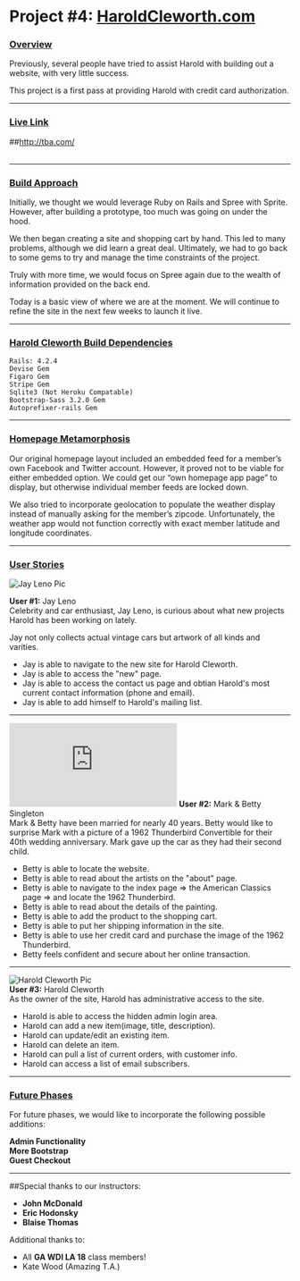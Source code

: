 #  Project #4: <u>HaroldCleworth.com</u>
### <u>Overview</u>

Previously, several people have tried to assist Harold with building out a website, with very little success.  

This project is a first pass at providing Harold with credit card authorization.



---

### <u>Live Link</u></br>

##<http://tba.com/></br></br>



---
### <u>Build Approach</u>


Initially, we thought we would leverage Ruby on Rails and Spree with Sprite. However, after building a prototype, too much was going on under the hood.

We then began creating a site and shopping cart by hand. This led to many problems, although we did learn a great deal. Ultimately, we had to go back to some gems to try and manage the time constraints of the project.

Truly with more time, we would focus on Spree again due to the wealth of information provided on the back end.

Today is a basic view of where we are at the moment. We will continue to refine the site in the next few weeks to launch it live.

---

### <u>Harold Cleworth Build Dependencies</u>

	Rails: 4.2.4
    Devise Gem
    Figaro Gem
    Stripe Gem
    Sqlite3 (Not Heroku Compatable)
    Bootstrap-Sass 3.2.0 Gem
    Autoprefixer-rails Gem

---

### <u>Homepage Metamorphosis</u>

Our original homepage layout included an embedded feed for a member’s own Facebook and Twitter account. However, it proved not to be viable for either embedded option. We could get our “own homepage app page” to display, but otherwise individual member feeds are locked down.

We also tried to incorporate geolocation to populate the weather display instead of manually asking for the member’s zipcode. Unfortunately, the weather app would not function correctly with exact member latitude and longitude coordinates.


---

### <u>User Stories</u></br>
![Jay Leno Pic](http://i2.cdn.turner.com/cnn/2010/images/11/08/t1larg.leno.turbine.cnn.jpg)


**User #1:** Jay Leno</br>
Celebrity and car enthusiast, Jay Leno, is curious about what new projects Harold has been working on lately.

Jay not only collects actual vintage cars but artwork of all kinds and varities.

- Jay is able to navigate to the new site for Harold Cleworth.
- Jay is able to access the "new" page.
- Jay is able to access the contact us page and obtian Harold's most current contact information (phone and email).
- Jay is able to add himself to Harold's mailing list.


---
![Mark & Betty Pic](http://www.foryourmarriage.org/wp-content/themes/marriage/scripts/timthumb.php?src=/wp-content/uploads/img_matureCouple.jpg&h=245&w=477&zc=1)
**User #2:** Mark & Betty Singleton</br>
Mark & Betty have been married for nearly 40 years. Betty would like to surprise Mark with a picture of a 1962 Thunderbird Convertible for their 40th wedding anniversary. Mark gave up the car as they had their second child.

- Betty is able to locate the website.
- Betty is able to read about the artists on the "about" page.
- Betty is able to navigate to the index page => the American Classics page => and locate the 1962 Thunderbird.
- Betty is able to read about the details of the painting.
- Betty is able to add the product to the shopping cart.
- Betty is able to put her shipping information in the site.
- Betty is able to use her credit card and purchase the image of the 1962 Thunderbird.
- Betty feels confident and secure about her online transaction.


---

![Harold Cleworth Pic](http://worldnewsvine.com/wp-content/uploads/2015/03/Artist-Harold-Cleworth-of-Venice-CA.jpg)</br>
**User #3:** Harold Cleworth</br>
As the owner of the site, Harold has administrative access to the site. 

- Harold is able to access the hidden admin login area.
- Harold can add a new item(image, title, description).
- Harold can update/edit an existing item.
- Harold can delete an item.
- Harold can pull a list of current orders, with customer info.
- Harold can access a list of email subscribers.

---
### <u>Future Phases</u></br>

For future phases, we would like to incorporate the following possible additions:

**Admin Functionality**</br>
**More Bootstrap**</br>
**Guest Checkout**</br>


---

 
##Special thanks to our instructors:

 
 * **John McDonald**</br>
 * **Eric Hodonsky**</br>
 * **Blaise Thomas**</br>

Additional thanks to:

* All <b>GA WDI LA 18</b> class members!
* Kate Wood (Amazing T.A.)




 
